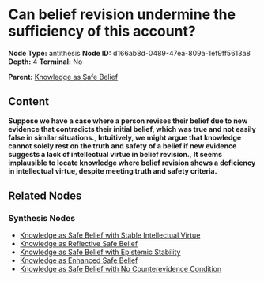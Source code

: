 # Can belief revision undermine the sufficiency of this account?

**Node Type:** antithesis
**Node ID:** d166ab8d-0489-47ea-809a-1ef9ff5613a8
**Depth:** 4
**Terminal:** No

**Parent:** [Knowledge as Safe Belief](knowledge-as-safe-belief-synthesis-59beb533-d22b-4800-8b79-a7e92d3ef22e.md)

## Content

**Suppose we have a case where a person revises their belief due to new evidence that contradicts their initial belief, which was true and not easily false in similar situations.**, **Intuitively, we might argue that knowledge cannot solely rest on the truth and safety of a belief if new evidence suggests a lack of intellectual virtue in belief revision.**, **It seems implausible to locate knowledge where belief revision shows a deficiency in intellectual virtue, despite meeting truth and safety criteria.**

## Related Nodes

### Synthesis Nodes

- [Knowledge as Safe Belief with Stable Intellectual Virtue](knowledge-as-safe-belief-with-stable-intellectual-virtue-synthesis-da2e5369-a8f3-41c0-8f5b-b2ff8f76c8e7.md)
- [Knowledge as Reflective Safe Belief](knowledge-as-reflective-safe-belief-synthesis-71ce2585-ce25-4a95-9a43-cbce131c21a4.md)
- [Knowledge as Safe Belief with Epistemic Stability](knowledge-as-safe-belief-with-epistemic-stability-synthesis-7629005e-5c48-43ed-99ff-e73d5f00c030.md)
- [Knowledge as Enhanced Safe Belief](knowledge-as-enhanced-safe-belief-synthesis-144740de-cfae-4f4e-a671-7fa1dbd04845.md)
- [Knowledge as Safe Belief with No Counterevidence Condition](knowledge-as-safe-belief-with-no-counterevidence-condition-synthesis-f46106e7-d920-4c2e-9b5b-ba0d9e766ed7.md)
